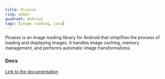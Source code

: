 ```yaml
---
title: Picasso
ring: adopt
quadrant: Android
tags: [image loading, java]
---
```


Picasso is an image loading library for Android that simplifies the process of loading and displaying images. It handles image caching, memory management, and performs automatic image transformations.

### Docs

[Link to the documentation](https://square.github.io/picasso/)
